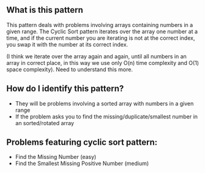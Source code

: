 ## What is this pattern
This pattern deals with problems involving arrays containing numbers in a given range.
The Cyclic Sort pattern iterates over the array one number at a time, and if the current number you are iterating is not at the correct index, you swap it with the number at its correct index.

(I think we iterate over the array again and again, until all numbers in an array in correct place, in this way we use only O(n) time complexity and O(1) space complexity).
Need to understand this more.

## How do I identify this pattern?

- They will be problems involving a sorted array with numbers in a given range
- If the problem asks you to find the missing/duplicate/smallest number in an sorted/rotated array

## Problems featuring cyclic sort pattern:

- Find the Missing Number (easy)
- Find the Smallest Missing Positive Number (medium)
